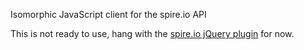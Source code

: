 Isomorphic JavaScript client for the spire.io API

This is not ready to use, hang with the [spire.io jQuery plugin](https://github.com/spire-io/jquery.spire.js) for now.